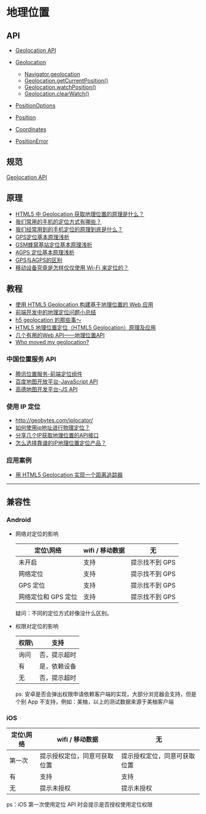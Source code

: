 # 地理位置

## API

- [Geolocation API](https://developer.mozilla.org/en-US/docs/Web/API/Geolocation_API)
- [Geolocation](https://developer.mozilla.org/en-US/docs/Web/API/Geolocation)

    - [Navigator​.geolocation](https://developer.mozilla.org/en-US/docs/Web/API/Navigator/geolocation)
    - [Geolocation​.get​Current​Position()](https://developer.mozilla.org/en-US/docs/Web/API/Geolocation/getCurrentPosition)
    - [Geolocation​.watch​Position()](https://developer.mozilla.org/en-US/docs/Web/API/Geolocation/watchPosition)
    - [Geolocation​.clear​Watch()](https://developer.mozilla.org/en-US/docs/Web/API/Geolocation/clearWatch)

- [Position​Options](https://developer.mozilla.org/en-US/docs/Web/API/PositionOptions)
- [Position](https://developer.mozilla.org/en-US/docs/Web/API/Position)
- [Coordinates](https://developer.mozilla.org/en-US/docs/Web/API/Coordinates)
- [Position​Error](https://developer.mozilla.org/en-US/docs/Web/API/PositionError)

## 规范

[Geolocation API](https://dev.w3.org/geo/api/spec-source.html)

## 原理

- [HTML5 中 Geolocation 获取地理位置的原理是什么？](https://www.zhihu.com/question/20473051)
- [我们常用的手机的定位方式有哪些？](https://coffee.pmcaff.com/article/492872948080768/pmcaff?utm_source=forum&from=related&pmc_param%5Bentry_id%5D=414603611639936)
- [我们经常用到的手机定位的原理到底是什么？](https://www.jianshu.com/p/a776ed702765)
- [GPS定位基本原理浅析](https://www.cnblogs.com/magicboy110/archive/2010/12/12/1903927.html)
- [GSM蜂窝基站定位基本原理浅析](https://www.cnblogs.com/magicboy110/archive/2010/12/12/1903927.html)
- [AGPS 定位基本原理浅析](https://www.cnblogs.com/magicboy110/archive/2010/12/12/1903927.html)
- [GPS与AGPS的区别](https://www.jianshu.com/p/d568e11fbee7)
- [移动设备究竟是怎样仅仅使用 Wi-Fi 来定位的？](https://www.zhihu.com/question/20355764/answer/26765991)

## 教程

- [使用 HTML5 Geolocation 构建基于地理位置的 Web 应用](https://www.ibm.com/developerworks/cn/web/1208_wangjian_html5geo/index.html)
- [前端开发中的地理定位问题小总结](https://wufenfen.github.io/2017/03/22/%E5%89%8D%E7%AB%AF%E5%BC%80%E5%8F%91%E4%B8%AD%E7%9A%84%E5%9C%B0%E7%90%86%E5%AE%9A%E4%BD%8D%E9%97%AE%E9%A2%98%E5%B0%8F%E6%80%BB%E7%BB%93/)
- [h5 geolocation 的那些事～](https://cloud.tencent.com/developer/article/1009785)
- [HTML5 地理位置定位（HTML5 Geolocation）原理及应用](http://www.cnblogs.com/lhb25/archive/2012/07/10/html5-geolocation-api-demo.html)
- [几个有用的Web API——地理位置API](https://juejin.im/entry/5b0cc3c5518825154a472a2b)
- [Who moved my geolocation?](https://hacks.mozilla.org/2013/10/who-moved-my-geolocation/)

### 中国位置服务 API

- [腾讯位置服务-前端定位组件](https://lbs.qq.com/tool/component-geolocation.html)
- [百度地图开放平台-JavaScript API](http://lbsyun.baidu.com/index.php?title=jspopular/guide/geolocation)
- [高德地图开发平台-JS API](https://lbs.amap.com/api/javascript-api/guide/services/geolocation#geolocation)

### 使用 IP 定位

- http://geobytes.com/iplocator/
- [如何使用ip地址进行物理定位？](https://www.zhihu.com/question/284835402)
- [分享几个IP获取地理位置的API接口](https://cloud.tencent.com/developer/article/1152362)
- [怎么选择靠谱的IP地理位置定位产品？](https://www.ipplus360.com/tech/baike/ip/125.html)

### 应用案例

- [用 HTML5 Geolocation 实现一个距离追踪器](https://segmentfault.com/a/1190000014210086)


---

## 兼容性

### Android

- 网络对定位的影响

  | 定位\网络 | wifi / 移动数据 | 无 |
  | --- | --- | --- |
  | 未开启 | 支持 | 提示找不到 GPS |
  | 网络定位 | 支持 | 提示找不到 GPS |
  | GPS 定位 | 支持 | 提示找不到 GPS |
  | 网络定位和 GPS 定位 | 支持 | 提示找不到 GPS |

  疑问：不同的定位方式好像没什么区别。

- 权限对定位的影响

  | 权限\ | 支持 |
  | --- | --- |
  | 询问 | 否，提示超时 |
  | 有 | 是，依赖设备 |
  | 无 | 否，提示超时 |

  ps: 安卓是否会弹出权限申请依赖客户端的实现，大部分浏览器会支持，但是个别 App 不支持，例如：美柚，以上的测试数据来源于美柚客户端

### iOS

| 定位\网络 | wifi / 移动数据 | 无 |
| --- | --- | --- |
| 第一次 | 提示授权定位，同意可获取位置 | 提示授权定位，同意可获取位置 |
| 有 | 支持 | 支持 |
| 无 | 提示未授权 | 提示未授权 |

ps：iOS 第一次使用定位 API 时会提示是否授权使用定位权限
